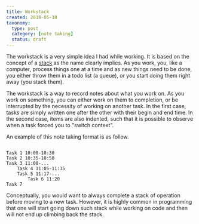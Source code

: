 ```yaml
---
title: Workstack
created: 2018-05-18
taxonomy:
  type: post
  category: [note taking]
  status: draft
---
```


The workstack is a very simple idea I had while working. It is based on the concept of a [stack](https://en.wikipedia.org/wiki/Stack_(abstract_data_type)) as the name clearly implies. As you work, you, like a computer, process things one at a time and as new things need to be done, you either throw them in a todo list (a queue), or you start doing them right away (you stack them).

The workstack is a way to record notes about what you work on. As you work on something, you can either work on them to completion, or be interrupted by the necessity of working on another task. In the first case, tasks are simply written one after the other with their begin and end time. In the second case, items are also indented, such that it is possible to observe when a task forced you to "switch context".

An example of this note taking format is as follow.

<pre><code class="language-text line-numbers">
Task 1 10:00-10:30
Task 2 10:35-10:50
Task 3 11:00-...
	Task 4 11:05-11:15
	Task 5 11:17-...
		Task 6 11:20
Task 7
</code></pre>

Conceptually, you would want to always complete a stack of operation before moving to a new task. However, it is highly common in programming that one will start going down such stack while working on code and then will not end up climbing back the stack.
